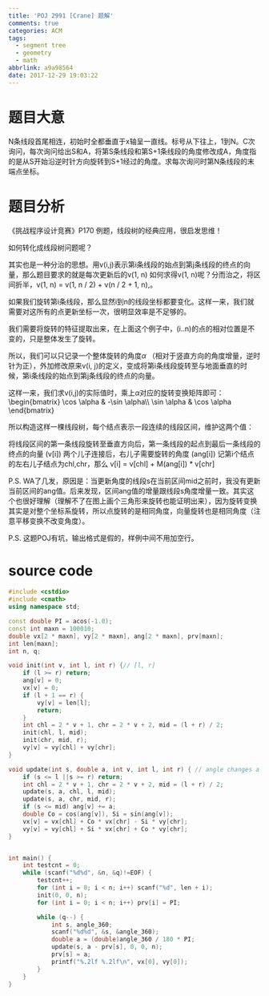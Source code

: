```yaml
---
title: 'POJ 2991 [Crane] 题解'
comments: true
categories: ACM
tags:
  - segment tree
  - geometry
  - math
abbrlink: a9a98564
date: 2017-12-29 19:03:22
---
```


# 题目大意
N条线段首尾相连，初始时全都垂直于x轴呈一直线。标号从下往上，1到N。C次询问，每次询问给出S和A，将第S条线段和第S+1条线段的角度修改成A，角度指的是从S开始沿逆时针方向旋转到S+1经过的角度。求每次询问时第N条线段的末端点坐标。

<!-- more -->

# 题目分析
《挑战程序设计竞赛》P170 例题，线段树的经典应用，很启发思维！

如何转化成线段树问题呢？

其实也是一种分治的思想。用v(i,j)表示第i条线段的始点到第j条线段的终点的向量，那么题目要求的就是每次更新后的v(1, n)
如何求得v(1, n)呢？分而治之，将区间折半，v(1, n) = v(1, n / 2) + v(n / 2 + 1, n),。

如果我们旋转第i条线段，那么显然i到n的线段坐标都要变化。这样一来，我们就需要对这所有的点更新坐标一次，很明显效率是不足够的。

我们需要将旋转的特征提取出来，在上面这个例子中，(i..n)的点的相对位置是不变的，只是整体发生了旋转。

所以，我们可以只记录一个整体旋转的角度$\alpha$ （相对于竖直方向的角度增量，逆时针为正），外加修改原来v(i, j)的定义，变成将第i条线段旋转至与地面垂直的时候，第i条线段的始点到第j条线段的终点的向量。

这样一来，我们求v(i,j)的实际值时，乘上$\alpha$对应的旋转变换矩阵即可：
\begin{bmatrix} \cos \alpha & -\sin \alpha\\\ \sin \alpha & \cos \alpha \end{bmatrix}

所以构造这样一棵线段树，每个结点表示一段连续的线段区间，维护这两个值：

将线段区间的第一条线段旋转至垂直方向后，第一条线段的起点到最后一条线段的终点的向量 (v[i])
两个儿子连接后，右儿子需要旋转的角度 (ang[i])
记第i个结点的左右儿子结点为chl,chr，那么
v[i] = v[chl] + M(ang[i]) * v[chr]

P.S. WA了几发，原因是：当更新角度的线段s在当前区间mid之前时，我没有更新当前区间的ang值。后来发现，区间ang值的增量跟线段s角度增量一致。其实这个也很好理解（理解不了在图上画个三角形来旋转也能证明出来），因为旋转变换其实是对整个坐标系旋转，所以点旋转的是相同角度，向量旋转也是相同角度（注意平移变换不改变角度）。

P.S. 这题POJ有坑，输出格式是假的，样例中间不用加空行。

# source code
```c++
#include <cstdio>
#include <cmath>
using namespace std;

const double PI = acos(-1.0);
const int maxn = 100010;
double vx[2 * maxn], vy[2 * maxn], ang[2 * maxn], prv[maxn];
int len[maxn];
int n, q;

void init(int v, int l, int r) {// [l, r]
    if (l >= r) return;
    ang[v] = 0;
    vx[v] = 0;
    if (l + 1 == r) {
        vy[v] = len[l];
        return;
    }
    int chl = 2 * v + 1, chr = 2 * v + 2, mid = (l + r) / 2;
    init(chl, l, mid);
    init(chr, mid, r);
    vy[v] = vy[chl] + vy[chr];
}

void update(int s, double a, int v, int l, int r) { // angle changes a
    if (s <= l ||s >= r) return;
    int chl = 2 * v + 1, chr = 2 * v + 2, mid = (l + r) / 2;
    update(s, a, chl, l, mid);
    update(s, a, chr, mid, r);
    if (s <= mid) ang[v] += a;
    double Co = cos(ang[v]), Si = sin(ang[v]);
    vx[v] = vx[chl] + Co * vx[chr] - Si * vy[chr];
    vy[v] = vy[chl] + Si * vx[chr] + Co * vy[chr];
}


int main() {
    int testcnt = 0;
    while (scanf("%d%d", &n, &q)!=EOF) {
        testcnt++;
        for (int i = 0; i < n; i++) scanf("%d", len + i);
        init(0, 0, n);
        for (int i = 0; i < n; i++) prv[i] = PI;

        while (q--) {
            int s, angle_360;
            scanf("%d%d", &s, &angle_360);
            double a = (double)angle_360 / 180 * PI;
            update(s, a - prv[s], 0, 0, n);
            prv[s] = a;
            printf("%.2lf %.2lf\n", vx[0], vy[0]);
        }
    }
}
```
